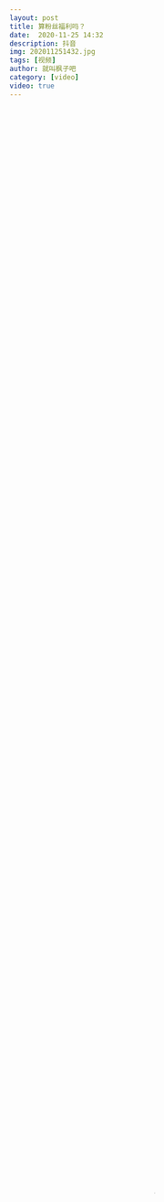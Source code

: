 ```yaml
---
layout: post
title: 算粉丝福利吗？
date:  2020-11-25 14:32
description: 抖音
img: 202011251432.jpg
tags: [视频]
author: 就叫枫子吧
category: [video]
video: true
---
```

<video controls loop preload="auto" poster="/assets/img/202011251432.jpg" width="100%" height="100%" src="https://klouderr.sgp1.digitaloceanspaces.com/1616932324634-%E7%AE%97%E7%B2%89%E4%B8%9D%E7%A6%8F%E5%88%A9%E5%90%97%EF%BC%9F.mp4"></video>
     
